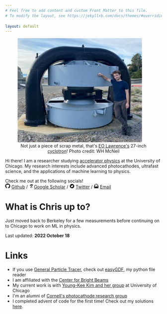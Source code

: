 ```yaml
---
# Feel free to add content and custom Front Matter to this file.
# To modify the layout, see https://jekyllrb.com/docs/themes/#overriding-theme-defaults

layout: default
---
```


<figure>
<img src="/assets/photo_of_me.jpeg" alt="photo of me" class="center" width="400">
<figcaption align = "center" class="index_caption">Not just a piece of scrap metal, that's <a href="https://www.lbl.gov/nobelists/1939-ernest-orlando-lawrence/">EO Lawrence's</a> 27-inch <a href="https://en.wikipedia.org/wiki/Cyclotron">cyclotron</a>! Photo credit: WH McNeil</figcaption>
</figure>

Hi there!
I am a researcher studying [accelerator physics](https://en.wikipedia.org/wiki/Accelerator_physics) at the University of Chicago.
My research interests include advanced photocathodes, ultrafast science, and the applications of machine learning to physics.

Check me out at the following socials! <br/>
<img src="/assets/GitHub-Mark-32px.png" height="16"> [Github](https://github.com/electronsandstuff) / <img src="/assets/icons8-google-scholar.svg" height="16">[Google Scholar](https://scholar.google.com/citations?user=3PDcxFYAAAAJ) / <img src="/assets/104461_twitter_icon.png" height="16"> [Twitter](https://twitter.com/ElectronsNStuff) / <img src="/assets/icons8-email-open-50.png" height="16"> [Email](mailto:website-contact@chris-pierce.com)

# What is Chris up to?
Just moved back to Berkeley for a few measurements before continuing on to Chicago to work on ML in physics.

Last updated: __2022 October 18__


# Links
 * If you use [General Particle Tracer](http://www.pulsar.nl/gpt/), check out [easyGDF](https://github.com/electronsandstuff/easygdf), my python file reader
 * I am affiliated with the [Center for Bright Beams](https://cbb.cornell.edu/)
 * My current work is with [Young-Kee Kim and her group](https://hep.uchicago.edu/~ykkim/index.shtml) at University of Chicago
 * I'm an alumni of [Cornell's photocathode research group](https://www.classe.cornell.edu/~ib38/)
 * I completed advent of code for the first time! Check out my solutions [here](https://github.com/electronsandstuff/Advent-of-Code-2021).
